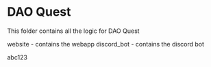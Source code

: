 # DAO Quest

This folder contains all the logic for DAO Quest 

website - contains the webapp
discord_bot - contains the discord bot

abc123
